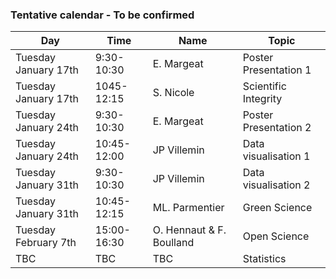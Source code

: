 ### Tentative calendar - To be confirmed

|Day| Time |Name|Topic|
|--|--|--|--|
|Tuesday January 17th |9:30-10:30|E. Margeat|Poster Presentation 1|
|Tuesday January 17th |1045-12:15|S. Nicole|Scientific Integrity|
|Tuesday January 24th |9:30-10:30|E. Margeat|Poster Presentation 2|
|Tuesday January 24th |10:45-12:00|JP Villemin|Data visualisation 1|
|Tuesday January 31th |9:30-10:30|JP Villemin|Data visualisation 2|
|Tuesday January 31th |10:45-12:15|ML. Parmentier|Green Science|
|Tuesday February 7th|15:00-16:30|O. Hennaut & F. Boulland|Open Science|
|TBC|TBC|TBC|Statistics|




